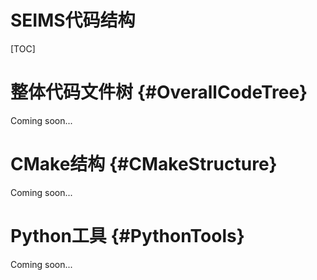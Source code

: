 # SEIMS代码结构

[TOC]

# 整体代码文件树 {#OverallCodeTree}

Coming soon...

# CMake结构 {#CMakeStructure}

Coming soon...

# Python工具 {#PythonTools}

Coming soon...
